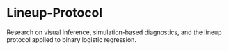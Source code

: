 # Lineup-Protocol
Research on visual inference, simulation-based diagnostics, and the lineup protocol applied to binary logistic regression.
